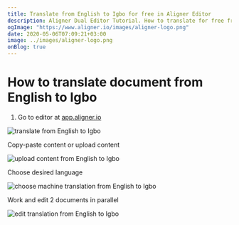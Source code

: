 ```yaml
---
title: Translate from English to Igbo for free in Aligner Editor
description: Aligner Dual Editor Tutorial. How to translate for free from English to Igbo. Aligner is multilingual document management platform. 
ogImage: "https://www.aligner.io/images/aligner-logo.png"
date: 2020-05-06T07:09:21+03:00
image: ../images/aligner-logo.png
onBlog: true
---
```


# How to translate document from English to Igbo

1. Go to editor at [app.aligner.io](https://app.aligner.io "Aligner App web page")

![translate from English to Igbo](../aligner-blank-editor.png "translate from English to Igbo")

Copy-paste content or upload content

![upload content from English to Igbo](../aligner-uploaded-document.png "upload content from English to Igbo")

Choose desired language

![choose machine translation from English to Igbo](../aligner-language-dropdown.png "choose machine translation from English to Igbo")

Work and edit 2 documents in parallel

![edit translation from English to Igbo](../aligner-double-sitded-editor.png "edit translation from English to Igbo")

